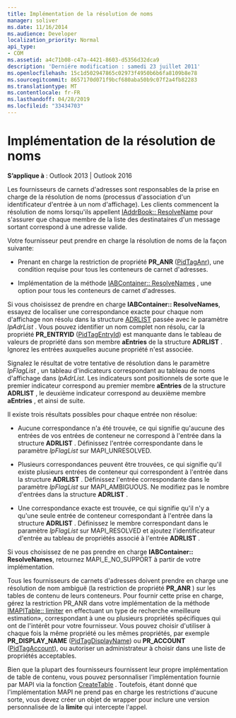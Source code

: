 ```yaml
---
title: Implémentation de la résolution de noms
manager: soliver
ms.date: 11/16/2014
ms.audience: Developer
localization_priority: Normal
api_type:
- COM
ms.assetid: a4c71b08-c47a-4421-8603-d5356d32dca9
description: 'Derniére modification : samedi 23 juillet 2011'
ms.openlocfilehash: 15c1d502947865c02973f4950b6b6fa8109b8e78
ms.sourcegitcommit: 8657170d071f9bcf680aba50b9c07f2a4fb82283
ms.translationtype: MT
ms.contentlocale: fr-FR
ms.lasthandoff: 04/28/2019
ms.locfileid: "33434703"
---
```

# <a name="implementing-name-resolution"></a>Implémentation de la résolution de noms

  
  
**S’applique à** : Outlook 2013 | Outlook 2016 
  
Les fournisseurs de carnets d'adresses sont responsables de la prise en charge de la résolution de noms (processus d'association d'un identificateur d'entrée à un nom d'affichage). Les clients commencent la résolution de noms lorsqu'ils appellent [IAddrBook:: ResolveName](iaddrbook-resolvename.md) pour s'assurer que chaque membre de la liste des destinataires d'un message sortant correspond à une adresse valide. 
  
Votre fournisseur peut prendre en charge la résolution de noms de la façon suivante:
  
- Prenant en charge la restriction de propriété **PR_ANR** ([PidTagAnr](pidtaganr-canonical-property.md)), une condition requise pour tous les conteneurs de carnet d'adresses.
    
- Implémentation de la méthode [IABContainer:: ResolveNames](iabcontainer-resolvenames.md) , une option pour tous les conteneurs de carnet d'adresses. 
    
Si vous choisissez de prendre en charge **IABContainer:: ResolveNames**, essayez de localiser une correspondance exacte pour chaque nom d'affichage non résolu dans la structure [ADRLIST](adrlist.md) passée avec le paramètre _lpAdrList_ . Vous pouvez identifier un nom complet non résolu, car la propriété **PR_ENTRYID** ([PidTagEntryId](pidtagentryid-canonical-property.md)) est manquante dans le tableau de valeurs de propriété dans son membre **aEntries** de la structure **ADRLIST** . Ignorez les entrées auxquelles aucune propriété n'est associée. 
  
Signalez le résultat de votre tentative de résolution dans le paramètre _lpFlagList_ , un tableau d'indicateurs correspondant au tableau de noms d'affichage dans _lpAdrList_. Les indicateurs sont positionnels de sorte que le premier indicateur correspond au premier membre **aEntries** de la structure **ADRLIST** , le deuxième indicateur correspond au deuxième membre **aEntries** , et ainsi de suite. 
  
Il existe trois résultats possibles pour chaque entrée non résolue:
  
- Aucune correspondance n'a été trouvée, ce qui signifie qu'aucune des entrées de vos entrées de conteneur ne correspond à l'entrée dans la structure **ADRLIST** . Définissez l'entrée correspondante dans le paramètre _lpFlagList_ sur MAPI_UNRESOLVED. 
    
- Plusieurs correspondances peuvent être trouvées, ce qui signifie qu'il existe plusieurs entrées de conteneur qui correspondent à l'entrée dans la structure **ADRLIST** . Définissez l'entrée correspondante dans le paramètre _lpFlagList_ sur MAPI_AMBIGUOUS. Ne modifiez pas le nombre d'entrées dans la structure **ADRLIST** . 
    
- Une correspondance exacte est trouvée, ce qui signifie qu'il n'y a qu'une seule entrée de conteneur correspondant à l'entrée dans la structure **ADRLIST** . Définissez le membre correspondant dans le paramètre _lpFlagList_ sur MAPI_RESOLVED et ajoutez l'identificateur d'entrée au tableau de propriétés associé à l'entrée **ADRLIST** . 
    
Si vous choisissez de ne pas prendre en charge **IABContainer:: ResolveNames**, retournez MAPI_E_NO_SUPPORT à partir de votre implémentation.
  
Tous les fournisseurs de carnets d'adresses doivent prendre en charge une résolution de nom ambiguë (la restriction de propriété **PR_ANR** ) sur les tables de contenu de leurs conteneurs. Pour fournir cette prise en charge, gérez la restriction PR_ANR dans votre implémentation de la méthode [IMAPITable:: limiter](imapitable-restrict.md) en effectuant un type de recherche «meilleure estimation», correspondant à une ou plusieurs propriétés spécifiques qui ont de l'intérêt pour votre fournisseur. Vous pouvez choisir d'utiliser à chaque fois la même propriété ou les mêmes propriétés, par exemple **PR_DISPLAY_NAME** ([PidTagDisplayName](pidtagdisplayname-canonical-property.md)) ou **PR_ACCOUNT** ([PidTagAccount](pidtagaccount-canonical-property.md)), ou autoriser un administrateur à choisir dans une liste de propriétés acceptables. 
  
Bien que la plupart des fournisseurs fournissent leur propre implémentation de table de contenu, vous pouvez personnaliser l'implémentation fournie par MAPI via la fonction [CreateTable](createtable.md) . Toutefois, étant donné que l'implémentation MAPI ne prend pas en charge les restrictions d'aucune sorte, vous devez créer un objet de wrapper pour inclure une version personnalisée de la **limite** qui intercepte l'appel. 
  

